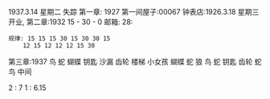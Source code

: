 
1937.3.14 星期二 失踪
第一章: 1927
    第一间屋子:00067
    钟表店:1926.3.18  星期三开业,
第二章:1932
    15 - 30 - 0
    邮箱: 28:

    规律: 15 15 15 30 15 30 30 15
        12 15 12 12 12 15 30
第三章:1937
    鸟 蛇 蝴蝶 钥匙 沙漏 齿轮  楼梯  小女孩 蝴蝶 蛇 狼 鸟  蛇 钥匙  齿轮 蛇 鸟 中间
    
2 : 7
1 : 6.15